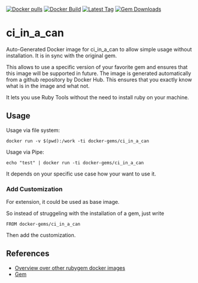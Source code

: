 [![Docker pulls](https://img.shields.io/docker/pulls/rubygem/ci_in_a_can.svg)](https://hub.docker.com/r/rubygem/ci_in_a_can/)
[![Docker Build](https://img.shields.io/docker/automated/rubygem/ci_in_a_can.svg)](https://hub.docker.com/r/rubygem/ci_in_a_can/)
[![Latest Tag](https://img.shields.io/github/tag/docker-rubygem/ci_in_a_can.svg)](https://hub.docker.com/r/rubygem/ci_in_a_can/)
[![Gem Downloads](https://img.shields.io/gem/dt/ci_in_a_can.svg)](https://rubygems.org/gems/ci_in_a_can/)
# ci_in_a_can

Auto-Generated Docker image for ci_in_a_can to allow simple usage without installation.
It is in sync with the original gem.

This allows to use a specific version of your favorite gem and ensures that this image will be supported in future.
The image is generated automatically from a github repository by Docker Hub.
This ensures that you exactly know what is in the image and what not.

It lets you use Ruby Tools without the need to install ruby on your machine.

## Usage

Usage via file system:

`docker run -v $(pwd):/work -ti docker-gems/ci_in_a_can`

Usage via Pipe:

`echo "test" | docker run -ti docker-gems/ci_in_a_can`

It depends on your specific use case how your want to use it.

### Add Customization

For extension, it could be used as base image.

So instead of struggeling with the installation of a gem, just write

`FROM docker-gems/ci_in_a_can`

Then add the customization.

## References

 - [Overview over other rubygem docker images](https://github.com/thinkbot/docker-rubygem)
 - [Gem](https://rubygems.org/gems/ci_in_a_can/)

